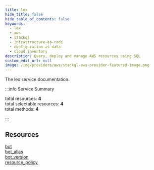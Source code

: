 ```yaml
---
title: lex
hide_title: false
hide_table_of_contents: false
keywords:
  - lex
  - aws
  - stackql
  - infrastructure-as-code
  - configuration-as-data
  - cloud inventory
description: Query, deploy and manage AWS resources using SQL
custom_edit_url: null
image: /img/providers/aws/stackql-aws-provider-featured-image.png
---
```


The lex service documentation.

:::info Service Summary

<div class="row">
<div class="providerDocColumn">
<span>total resources:&nbsp;<b>4</b></span><br />
<span>total selectable resources:&nbsp;<b>4</b></span><br />
<span>total methods:&nbsp;<b>4</b></span><br />
</div>
</div>

:::

## Resources
<div class="row">
<div class="providerDocColumn">
<a href="/providers/aws/lex/bot/">bot</a><br />
<a href="/providers/aws/lex/bot_alias/">bot_alias</a>
</div>
<div class="providerDocColumn">
<a href="/providers/aws/lex/bot_version/">bot_version</a><br />
<a href="/providers/aws/lex/resource_policy/">resource_policy</a>
</div>
</div>